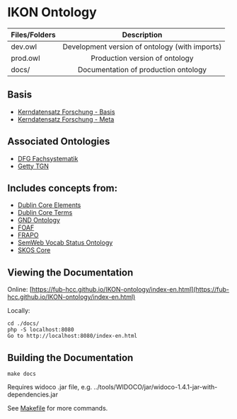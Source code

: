 IKON Ontology
===================

| Files/Folders | Description                                    |
| ------------- |:----------------------------------------------:|
| dev.owl       | Development version of ontology (with imports) |
| prod.owl      | Production version of ontology                 |
| docs/         | Documentation of production ontology           |


Basis
-----

* [Kerndatensatz Forschung - Basis](http://kerndatensatz-forschung.de/version1/technisches_datenmodell/owl/Basis)
* [Kerndatensatz Forschung - Meta](http://kerndatensatz-forschung.de/owl/Meta)


Associated Ontologies
---------------------

* [DFG Fachsystematik](https://joetm.github.io/dfg-fachsystematik/index-en.html)
* [Getty TGN]()


Includes concepts from:
-----------------------

* [Dublin Core Elements](http://purl.org/dc/elements/1.1/)
* [Dublin Core Terms](http://purl.org/dc/terms/)
* [GND Ontology](https://d-nb.info/standards/elementset/gnd#)
* [FOAF](http://xmlns.com/foaf/0.1/)
* [FRAPO](http://purl.org/cerif/frapo/)
* [SemWeb Vocab Status Ontology](http://www.w3.org/2003/06/sw-vocab-status/ns#)
* [SKOS Core](http://www.w3.org/2004/02/skos/core)


Viewing the Documentation
-------------------------

Online: [https://fub-hcc.github.io/IKON-ontology/index-en.html](https://fub-hcc.github.io/IKON-ontology/index-en.html)

Locally:
```
cd ./docs/
php -S localhost:8080
Go to http://localhost:8080/index-en.html
```

Building the Documentation
--------------------------

`make docs`

Requires widoco .jar file, e.g. ../tools/WIDOCO/jar/widoco-1.4.1-jar-with-dependencies.jar

See [Makefile](https://github.com/FUB-HCC/IKON-ontology/blob/master/Makefile) for more commands.

